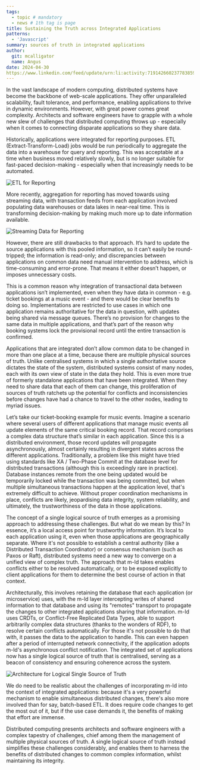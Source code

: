 ```yaml
---
tags:
  - topic # mandatory
  - news # 1th tag is page
title: Sustaining the Truth across Integrated Applications
patterns:
  - 'Javascript'
summary: sources of truth in integrated applications
author:
  git: mcalligator
  name: Angus
date: 2024-04-30
https://www.linkedin.com/feed/update/urn:li:activity:7191426602377838592
---
```


In the vast landscape of modern computing, distributed systems have become the backbone of web-scale applications. They offer unparalleled scalability, fault tolerance, and performance, enabling applications to thrive in dynamic environments. However, with great power comes great complexity. Architects and software engineers have to grapple with a whole new slew of challenges that distributed computing throws up - especially when it comes to connecting disparate applications so they share data.

Historically, applications were integrated for reporting purposes.  ETL (Extract-Transform-Load) jobs would be run periodically to aggregate the data into a warehouse for query and reporting.  This was acceptable at a time when business moved relatively slowly, but is no longer suitable for fast-paced decision-making - especially when that increasingly needs to be automated.

![ETL for Reporting](/media/etl-integration.svg)

More recently, aggregation for reporting has moved towards using streaming data, with transaction feeds from each application involved populating data warehouses or data lakes in near-real time.  This is transforming decision-making by making much more up to date information available.

![Streaming Data for Reporting](/media/streaming-tl.svg)

However, there are still drawbacks to that approach.  It’s hard to update the source applications with this pooled information, so it can’t easily be round-tripped; the information is read-only; and discrepancies between applications on common data need manual intervention to address, which is time-consuming and error-prone.  That means it either doesn’t happen, or imposes unnecessary costs.

This is a common reason why integration of transactional data between applications isn’t implemented, even when they have data in common - e.g. ticket bookings at a music event -  and there would be clear benefits to doing so.  Implementations are restricted to use cases in which one application remains authoritative for the data in question, with updates being shared via message queues.  There’s no provision for changes to the same data in multiple applications, and that’s part of the reason why booking systems lock the provisional record until the entire transaction is confirmed.

Applications that are integrated don’t allow common data to be changed in more than one place at a time, because there are multiple physical sources of truth. Unlike centralised systems in which a single authoritative source dictates the state of the system, distributed systems consist of many nodes, each with its own view of state in the data they hold.  This is even more true of formerly standalone applications that have been integrated.  When they need to share data that each of them can change, this proliferation of sources of truth ratchets up the potential for conflicts and inconsistencies before changes have had a chance to travel to the other nodes, leading to myriad issues.

Let’s take our ticket-booking example for music events.  Imagine a scenario where several users of different applications that manage music events all update elements of the same critical booking record.  That record comprises a complex data structure that’s similar in each application. Since this is a distributed environment, those record updates will propagate asynchronously, almost certainly resulting in divergent states across the different applications. Traditionally, a problem like this might have tried using standards like XA / Two-Phase Commit at the database level for distributed transactions (although this is exceedingly rare in practice).  Database instances remote from the one being updated would be temporarily locked while the transaction was being committed, but when multiple simultaneous transactions happen at the application level, that's extremely difficult to achieve.  Without proper coordination mechanisms in place, conflicts are likely, jeopardising data integrity, system reliability, and ultimately, the trustworthiness of the data in those applications.

The concept of a single logical source of truth emerges as a promising approach to addressing these challenges.  But what do we mean by this?  In essence, it’s a local access point for trustworthy information.  It’s local to each application using it, even when those applications are geographically separate.  Where it's not possible to establish a central authority (like a Distributed Transaction Coordinator) or consensus mechanism (such as Paxos or Raft), distributed systems need a new way to converge on a unified view of complex truth.  The approach that m-ld takes enables conflicts either to be resolved automatically, or to be exposed explicitly to client applications for them to determine the best course of action in that context.

Architecturally, this involves retaining the database that each application (or microservice) uses, with the m-ld layer intercepting writes of shared information to that database and using its "remotes" transport to propagate the changes to other integrated applications sharing that information.  m-ld uses CRDTs, or Conflict-Free Replicated Data Types, able to support arbitrarily complex data structures (thanks to the wonders of RDF), to resolve certain conflicts automatically.  For those it's not possible to do that with, it passes the data to the application to handle.  This can even happen after a period of interrupted network connectivity, if the application adopts m-ld's asynchronous conflict notification.  The integrated set of applications now has a single logical source of truth that is centralised, serving as a beacon of consistency and ensuring coherence across the system.

![Architecture for Logical Single Source of Truth](/media/logical-single-source-of-truth.svg)

We do need to be realistic about the challenges of incorporating m-ld into the context of integrated applications: because it's a very powerful mechanism to enable simultaneous distributed changes, there's also more involved than for say, batch-based ETL.  It does require code changes to get the most out of it, but if the use case demands it, the benefits of making that effort are immense.

Distributed computing presents architects and software engineers with a complex tapestry of challenges, chief among them the management of multiple physical sources of truth.  A single logical source of truth instead simplifies these challenges considerably, and enables them to harness the benefits of distributed changes to common complex information, whilst maintaining its integrity.